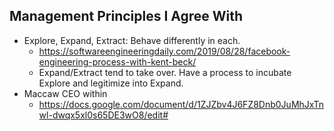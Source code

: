 ## Management Principles I Agree With

- Explore, Expand, Extract: Behave differently in each.
  - https://softwareengineeringdaily.com/2019/08/28/facebook-engineering-process-with-kent-beck/
  - Expand/Extract tend to take over. Have a process to incubate Explore and legitimize into Expand.
- Maccaw CEO within
  - https://docs.google.com/document/d/1ZJZbv4J6FZ8Dnb0JuMhJxTnwl-dwqx5xl0s65DE3wO8/edit#